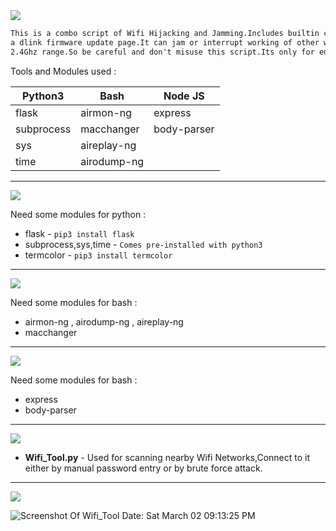 <img src="https://via.placeholder.com/1270x120/0d1117/fffff?text=Wifi+DDos+EvilTwin+Combo" />

```html
This is a combo script of Wifi Hijacking and Jamming.Includes builtin captive portal with
a dlink firmware update page.It can jam or interrupt working of other wireless networks in
2.4Ghz range.So be careful and don't misuse this script.Its only for education purpose.
```
Tools and Modules used : 

| Python3  | Bash | Node JS |
| ------------- | ------------- | --------
| flask | airmon-ng | express |
| subprocess | macchanger | body-parser |
| sys  | aireplay-ng |  |
| time | airodump-ng |  |

-------------------------------------------------------------------------------------------------------------------------------------------------

<img src="https://via.placeholder.com/1270x120/0d1117/BFFF00?text=EXTRA+REQUIREMENTS+FOR+PYTHON" />


Need some modules for python : 

* flask - `pip3 install flask`
* subprocess,sys,time - `Comes pre-installed with python3`
* termcolor - `pip3 install termcolor`

---------------------------------------------------------------------------------------------------------------------------------------------------

<img src="https://via.placeholder.com/1270x120/0d1117/BFFF00?text=EXTRA+REQUIREMENTS+FOR+BASH" />

Need some modules for bash : 

* airmon-ng , airodump-ng , aireplay-ng
* macchanger

---------------------------------------------------------------------------------------------------------------------------------------------------

<img src="https://via.placeholder.com/1270x120/0d1117/BFFF00?text=EXTRA+REQUIREMENTS+FOR+NODE+JS" />

Need some modules for bash : 

* express
* body-parser

---------------------------------------------------------------------------------------------------------------------------------------------------

<img src="https://via.placeholder.com/1270x120/0d1117/BFFF00?text=FUNCTIONALITIES" />

* **Wifi_Tool.py** - Used for scanning nearby Wifi Networks,Connect to it either by manual password entry or by brute force attack.

---------------------------------------------------------------------------------------------------------------------------------------------------

<img src="https://via.placeholder.com/1270x120/0d1117/BFFF00?text=SCREENSHOT+OF+THE+SCRIPT" />

![Screenshot Of Wifi_Tool Date: Sat March 02 09:13:25 PM](https://i.imgur.com/UIhj0PF.png)
